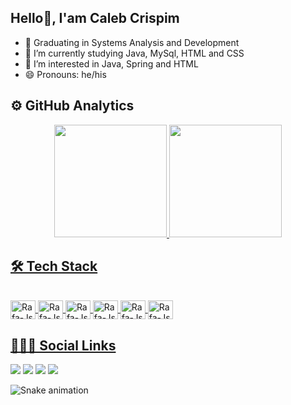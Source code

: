 ## Hello👋, I'am Caleb Crispim


- 🔭 Graduating in Systems Analysis and Development
- 🌱 I’m currently studying Java, MySql, HTML and CSS
- 👀 I’m interested in Java, Spring and HTML 
- 😄 Pronouns: he/his 

## ⚙️  GitHub Analytics

<div align="center">
  <a href="https://github.com/calebcf">
  <img height="180em" src="https://github-readme-stats.vercel.app/api?username=calebcf&show_icons=true&theme=nightowl&include_all_commits=true&count_private=true"/>
  <img height="180em" src="https://github-readme-stats.vercel.app/api/top-langs/?username=calebcf&layout=compact&langs_count=7&theme=nightowl"/>
</div>
  
  ## 🛠  Tech Stack
  
  <div style="display: inline_block"><br>
    <img align="center" alt="Rafa-Js" height="30" width="40" src="https://cdn.jsdelivr.net/gh/devicons/devicon/icons/java/java-original.svg">
    <img align="center" alt="Rafa-Js" height="30" width="40" src="https://cdn.jsdelivr.net/gh/devicons/devicon/icons/html5/html5-original.svg">
    <img align="center" alt="Rafa-Js" height="30" width="40" src="https://cdn.jsdelivr.net/gh/devicons/devicon/icons/css3/css3-original.svg">
     <img align="center" alt="Rafa-Js" height="30" width="40" src="https://cdn.jsdelivr.net/gh/devicons/devicon/icons/spring/spring-original.svg">
     <img align="center" alt="Rafa-Js" height="30" width="40" src="https://cdn.jsdelivr.net/gh/devicons/devicon/icons/github/github-original.svg">
     <img align="center" alt="Rafa-Js" height="30" width="40" src="https://cdn.jsdelivr.net/gh/devicons/devicon/icons/git/git-original.svg">
   </div>
    
   ## 👨🏽‍🦲  Social Links
  <div> 
  <a href="https://www.facebook.com/caleb.crispim" target="_blank"><img src="https://img.shields.io/badge/Facebook-1877F2?style=for-the-badge&logo=facebook&logoColor=white" target="_blank"></a>
  <a href="https://www.linkedin.com/in/caleb-crispim-204066166/" target="_blank"><img src="https://img.shields.io/badge/-LinkedIn-%230077B5?style=for-the-badge&logo=linkedin&logoColor=white" target="_blank"></a>
  <a href="https://www.instagram.com/caleb_crispim/" target="_blank"><img src="https://img.shields.io/badge/-Instagram-%23E4405F?style=for-the-badge&logo=instagram&logoColor=white" target="_blank"></a>
  <a href = "crispimcaleb@gmail.com"><img src="https://img.shields.io/badge/-Gmail-%23333?style=for-the-badge&logo=gmail&logoColor=white" target="_blank"></a>
 
  ![Snake animation](https://github.com/calebcf/calebcf/blob/output/github-contribution-grid-snake.svg)
 
</div>
    
          
  




